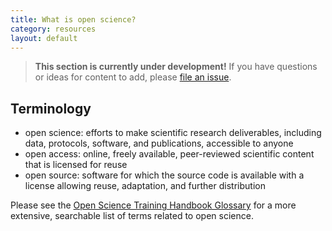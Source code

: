 ```yaml
---
title: What is open science? 
category: resources
layout: default
---
```


> **This section is currently under development!**
> If you have questions or ideas for content to add,
> please [file an issue](https://github.com/chanzuckerberg/open-science/issues).

## Terminology

- open science: efforts to make scientific research deliverables, including data, protocols, software, and publications, accessible to anyone
- open access: online, freely available, peer-reviewed scientific content that is licensed for reuse
- open source: software for which the source code is available with a license allowing reuse, adaptation, and further distribution

Please see the [Open Science Training Handbook Glossary](https://open-science-training-handbook.gitbook.io/book/glossary)
for a more extensive,
searchable list of terms related to open science.
